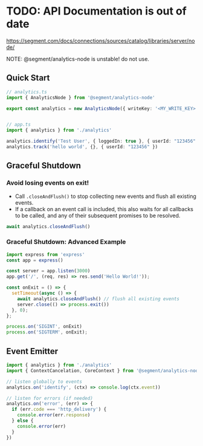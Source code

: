 # TODO: API Documentation is out of date

https://segment.com/docs/connections/sources/catalog/libraries/server/node/


NOTE:  @segment/analytics-node is unstable! do not use.

## Quick Start
```ts
// analytics.ts
import { AnalyticsNode } from '@segment/analytics-node'

export const analytics = new AnalyticsNode({ writeKey: '<MY_WRITE_KEY>' })


// app.ts
import { analytics } from './analytics'

analytics.identify('Test User', { loggedIn: true }, { userId: "123456" })
analytics.track('hello world', {}, { userId: "123456" })

```

## Graceful Shutdown
### Avoid losing events on exit!
 * Call `.closeAndFlush()` to stop collecting new events and flush all existing events.
  * If a callback on an event call is included, this also waits for all callbacks to be called, and any of their subsequent promises to be resolved.
```ts
await analytics.closeAndFlush()
```
### Graceful Shutdown: Advanced Example
```ts
import express from 'express'
const app = express()

const server = app.listen(3000)
app.get('/', (req, res) => res.send('Hello World!'));

const onExit = () => {
  setTimeout(async () => {
    await analytics.closeAndFlush() // flush all existing events
    server.close(() => process.exit())
  }, 0);
};

process.on('SIGINT', onExit)
process.on('SIGTERM', onExit);

```

## Event Emitter
```ts
import { analytics } from './analytics'
import { ContextCancelation, CoreContext } from '@segment/analytics-node'

// listen globally to events
analytics.on('identify', (ctx) => console.log(ctx.event))

// listen for errors (if needed)
analytics.on('error', (err) => {
  if (err.code === 'http_delivery') {
    console.error(err.response)
  } else {
    console.error(err)
  }
})
```


